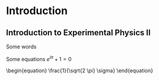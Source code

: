# Introduction 

## Introduction to Experimental Physics II

Some words

Some equations $e^{i\pi}+1=0$

\begin{equation}
\frac{1}{\sqrt{2 \pi} \sigma}
\end{equation}

